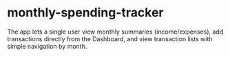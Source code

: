 # monthly-spending-tracker
The app lets a single user view monthly summaries (income/expenses), add transactions directly from the Dashboard, and view transaction lists with simple navigation by month.

